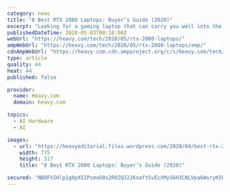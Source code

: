 ```yaml
---
category: news
title: "8 Best RTX 2080 Laptops: Buyer’s Guide (2020)"
excerpt: "Looking for a gaming laptop that can carry you well into the 2020s? We've rounded up the best laptops running the Nvidia RTX 2080 GPU, and make specific recommendations for which is best at the end of the article."
publishedDateTime: 2020-05-03T00:18:00Z
webUrl: "https://heavy.com/tech/2020/05/rtx-2080-laptops/"
ampWebUrl: "https://heavy.com/tech/2020/05/rtx-2080-laptops/amp/"
cdnAmpWebUrl: "https://heavy-com.cdn.ampproject.org/c/s/heavy.com/tech/2020/05/rtx-2080-laptops/amp/"
type: article
quality: 44
heat: 44
published: false

provider:
  name: Heavy.com
  domain: heavy.com

topics:
  - AI Hardware
  - AI

images:
  - url: "https://heavyeditorial.files.wordpress.com/2020/04/best-rtx-2080-laptops.jpg?quality=65&strip=all"
    width: 775
    height: 517
    title: "8 Best RTX 2080 Laptops: Buyer’s Guide (2020)"

secured: "NBOFVIHlp1g0pX5IPsmoO8s2ROZQJ2JKoaftSvEcXMyS6H3CNLVpa6WsryK5LrxoREvSknDHxEwECYJ2Fwki+orjIgRUmkgE32VuYB2Vj1wOzz1bHku31IbPi9GQ6sHY7OYuGS6UJcS61YfUcAeaLmtYkATqFD0xoJuyB/32dPeAF5kXV1av3yn6Gk4BI6UqZqqwDt7AfIXQ/DNXtMv5Ahf08UiOZLFNAQh6YNa2EdUjhfImQsF4KPHfqiNdE38ym7UgPJzp+2BQeyuYn4vC52OASNxRUGmIdPejzafM2srDP2imnp+JZZj0zaCirctd;nILfx5Nvtcz+pddv7dKcVQ=="
---
```


